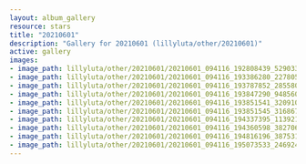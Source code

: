 ```yaml
---
layout: album_gallery
resource: stars
title: "20210601"
description: "Gallery for 20210601 (lillyluta/other/20210601)"
active: gallery
images:
- image_path: lillyluta/other/20210601/20210601_094116_192808439_529033655130519_2984625790609634391_n.jpg
- image_path: lillyluta/other/20210601/20210601_094116_193386280_227805395472229_1549408621640012636_n.jpg
- image_path: lillyluta/other/20210601/20210601_094116_193787852_285580399930536_2937991497012197756_n.jpg
- image_path: lillyluta/other/20210601/20210601_094116_193847290_948560992610927_7420319429050470825_n.jpg
- image_path: lillyluta/other/20210601/20210601_094116_193851541_320910492929015_766604868716516687_n.jpg
- image_path: lillyluta/other/20210601/20210601_094116_193851545_316867780136267_3505610555652022278_n.jpg
- image_path: lillyluta/other/20210601/20210601_094116_194337395_1139212073225385_205543026876181297_n.jpg
- image_path: lillyluta/other/20210601/20210601_094116_194360598_382706403131584_6923805185752593872_n.jpg
- image_path: lillyluta/other/20210601/20210601_094116_194816196_387531789208360_3947397515351004883_n.jpg
- image_path: lillyluta/other/20210601/20210601_094116_195073533_246924137188480_1091408088799967130_n.jpg
---
```

